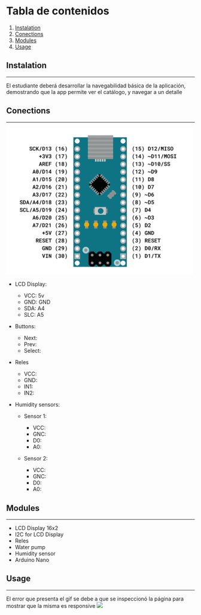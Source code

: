 # Tabla de contenidos

1. [Instalation](#instalation)
1. [Conections](#conections)
1. [Modules](#modules)
1. [Usage](#usage)

## Instalation

---

El estudiante deberá desarrollar la navegabilidad básica de la aplicación, demostrando que la app permite ver el catálogo, y navegar a un detalle

## Conections

---

<img src="./arduino-nano-pinout.png" width="500">

- LCD Display:

  - VCC: 5v
  - GND: GND
  - SDA: A4
  - SLC: A5

- Buttons:

  - Next:
  - Prev:
  - Select:

- Reles

  - VCC:
  - GND:
  - IN1:
  - IN2:

- Humidity sensors:

  - Sensor 1:

    - VCC:
    - GNC:
    - D0:
    - A0:

  - Sensor 2:

    - VCC:
    - GNC:
    - D0:
    - A0:

## Modules

---

- LCD Display 16x2
- I2C for LCD Display 
- Reles
- Water pump
- Humidity sensor
- Arduino Nano

## Usage

---

El error que presenta el gif se debe a que se inspeccionó la página para mostrar que la misma es responsive
<img src="./src/images/paraElReadme/funcionalidadBasica.gif" width="900" />
